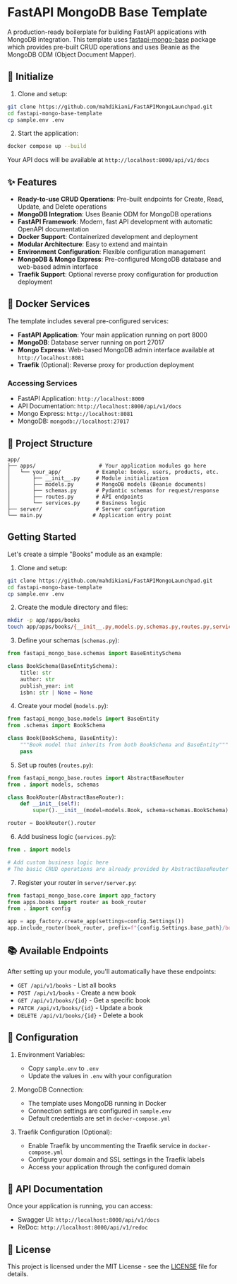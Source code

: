 # FastAPI MongoDB Base Template

A production-ready boilerplate for building FastAPI applications with MongoDB integration. This template uses [fastapi-mongo-base](https://pypi.org/project/fastapi-mongo-base) package which provides pre-built CRUD operations and uses Beanie as the MongoDB ODM (Object Document Mapper).

## 🚀 Initialize

1. Clone and setup:
```bash
git clone https://github.com/mahdikiani/FastAPIMongoLaunchpad.git
cd fastapi-mongo-base-template
cp sample.env .env
```

2. Start the application:
```bash
docker compose up --build
```

Your API docs will be available at `http://localhost:8000/api/v1/docs`

## ✨ Features

- **Ready-to-use CRUD Operations**: Pre-built endpoints for Create, Read, Update, and Delete operations
- **MongoDB Integration**: Uses Beanie ODM for MongoDB operations
- **FastAPI Framework**: Modern, fast API development with automatic OpenAPI documentation
- **Docker Support**: Containerized development and deployment
- **Modular Architecture**: Easy to extend and maintain
- **Environment Configuration**: Flexible configuration management
- **MongoDB & Mongo Express**: Pre-configured MongoDB database and web-based admin interface
- **Traefik Support**: Optional reverse proxy configuration for production deployment

## 🐳 Docker Services

The template includes several pre-configured services:

- **FastAPI Application**: Your main application running on port 8000
- **MongoDB**: Database server running on port 27017
- **Mongo Express**: Web-based MongoDB admin interface available at `http://localhost:8081`
- **Traefik** (Optional): Reverse proxy for production deployment

### Accessing Services

- FastAPI Application: `http://localhost:8000`
- API Documentation: `http://localhost:8000/api/v1/docs`
- Mongo Express: `http://localhost:8081`
- MongoDB: `mongodb://localhost:27017`

## 📁 Project Structure

```
app/
├── apps/                    # Your application modules go here
│   └── your_app/           # Example: books, users, products, etc.
│       ├── __init__.py     # Module initialization
│       ├── models.py       # MongoDB models (Beanie documents)
│       ├── schemas.py      # Pydantic schemas for request/response
│       ├── routes.py       # API endpoints
│       └── services.py     # Business logic
├── server/                 # Server configuration
└── main.py                # Application entry point
```

## Getting Started

Let's create a simple "Books" module as an example:

1. Clone and setup:
```bash
git clone https://github.com/mahdikiani/FastAPIMongoLaunchpad.git
cd fastapi-mongo-base-template
cp sample.env .env
```

2. Create the module directory and files:
```bash
mkdir -p app/apps/books
touch app/apps/books/{__init__.py,models.py,schemas.py,routes.py,services.py}
```

3. Define your schemas (`schemas.py`):
```python
from fastapi_mongo_base.schemas import BaseEntitySchema

class BookSchema(BaseEntitySchema):
    title: str
    author: str
    publish_year: int
    isbn: str | None = None
```

4. Create your model (`models.py`):
```python
from fastapi_mongo_base.models import BaseEntity
from .schemas import BookSchema

class Book(BookSchema, BaseEntity):
    """Book model that inherits from both BookSchema and BaseEntity"""
    pass
```

5. Set up routes (`routes.py`):
```python
from fastapi_mongo_base.routes import AbstractBaseRouter
from . import models, schemas

class BookRouter(AbstractBaseRouter):
    def __init__(self):
        super().__init__(model=models.Book, schema=schemas.BookSchema)

router = BookRouter().router
```

6. Add business logic (`services.py`):
```python
from . import models

# Add custom business logic here
# The basic CRUD operations are already provided by AbstractBaseRouter
```

7. Register your router in `server/server.py`:
```python
from fastapi_mongo_base.core import app_factory
from apps.books import router as book_router
from . import config

app = app_factory.create_app(settings=config.Settings())
app.include_router(book_router, prefix=f"{config.Settings.base_path}/books")
```

## 📚 Available Endpoints

After setting up your module, you'll automatically have these endpoints:

- `GET /api/v1/books` - List all books
- `POST /api/v1/books` - Create a new book
- `GET /api/v1/books/{id}` - Get a specific book
- `PATCH /api/v1/books/{id}` - Update a book
- `DELETE /api/v1/books/{id}` - Delete a book

## 🔧 Configuration

1. Environment Variables:
   - Copy `sample.env` to `.env`
   - Update the values in `.env` with your configuration

2. MongoDB Connection:
   - The template uses MongoDB running in Docker
   - Connection settings are configured in `sample.env`
   - Default credentials are set in `docker-compose.yml`

3. Traefik Configuration (Optional):
   - Enable Traefik by uncommenting the Traefik service in `docker-compose.yml`
   - Configure your domain and SSL settings in the Traefik labels
   - Access your application through the configured domain

## 📖 API Documentation

Once your application is running, you can access:
- Swagger UI: `http://localhost:8000/api/v1/docs`
- ReDoc: `http://localhost:8000/api/v1/redoc`

## 📝 License

This project is licensed under the MIT License - see the [LICENSE](LICENSE) file for details.
